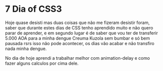 # 7 Dia of CSS3

Hoje quase desisti mas duas coisas que não me fizeram desistir foram, saber que durante estes dias de CSS tenho aprendido muito e não quero parar de aprender, e em segundo lugar é de saber que vou ter de transferir 5.000 AOA para a minha dengue Creuma Kuzola sem bumbar e só bem pausada rsrs isso não pode acontecer, os dias vão acabar e não transfiro nada minha dengue.

No dia de hoje aprendi a trabalhar melhor com animation-delay e como fazer alguns calculos por cima dele.